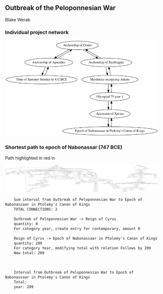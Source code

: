 ## Outbreak of the Peloponnesian War

Blake Werab


### Individual project network

[![network](werab.png) ](werab.png)


### Shortest path to epoch of Nabonassar (747 BCE)

Path highlighted in red in

[![network](pelopwar.png) ](pelopwar.png)


        Sum interval from Outbreak of Peloponnesian War to Epoch of Nabonassaar in Ptolemy's Canon of Kings
        TOTAL CONNECTIONS: 2

        Outbreak of Peloponnesian War -> Reign of Cyrus
        quantity: 0
        For category year, create entry for contemporary, amount 0

        Reign of Cyrus -> Epoch of Nabonassaar in Ptolemy's Canon of Kings
        quantity: 209
        For category Year, modifying total with relation Follows by 209
        New total: 209



        Interval from Outbreak of Peloponnesian War to Epoch of Nabonassaar in Ptolemy's Canon of Kings
        Total:
        year: 209
